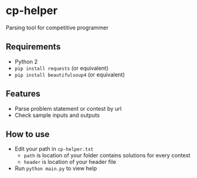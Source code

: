 # cp-helper

Parsing tool for competitive programmer

## Requirements
- Python 2
- ```pip install requests``` (or equivalent)
- ```pip install beautifulsoup4``` (or equivalent)

## Features
- Parse problem statement or contest by url
- Check sample inputs and outputs

## How to use
- Edit your path in ```cp-helper.txt```
	- ```path``` is location of your folder contains solutions for every contest
	- ```header``` is location of your header file
- Run ```python main.py``` to view help
